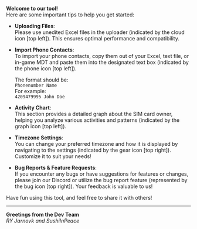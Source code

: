 **Welcome to our tool!**  
Here are some important tips to help you get started:

- **Uploading Files**:  
  Please use unedited Excel files in the uploader (indicated by the cloud icon [top left]). This ensures optimal performance and compatibility.  

- **Import Phone Contacts**:  
    To import your phone contacts, copy them out of your Excel, text file, or in-game MDT and paste them into the designated text box (indicated by the phone icon [top left]).   
      
    The format should be:  
    `Phonenumber Name`  
    For example:  
    `4209479995 John Doe`

- **Activity Chart**:  
  This section provides a detailed graph about the SIM card owner, helping you analyze various activities and patterns (indicated by the graph icon [top left]).

- **Timezone Settings**:  
  You can change your preferred timezone and how it is displayed by navigating to the settings (indicated by the gear icon [top right]). Customize it to suit your needs!

- **Bug Reports & Feature Requests**:  
  If you encounter any bugs or have suggestions for features or changes, please join our Discord or utilize the bug report feature (represented by the bug icon [top right]). Your feedback is valuable to us!
  
         
  
    
Have fun using this tool, and feel free to share it with others!
*****  
    
    
**Greetings from the Dev Team**   
*RY Jarnovk and SushiInPeace*
